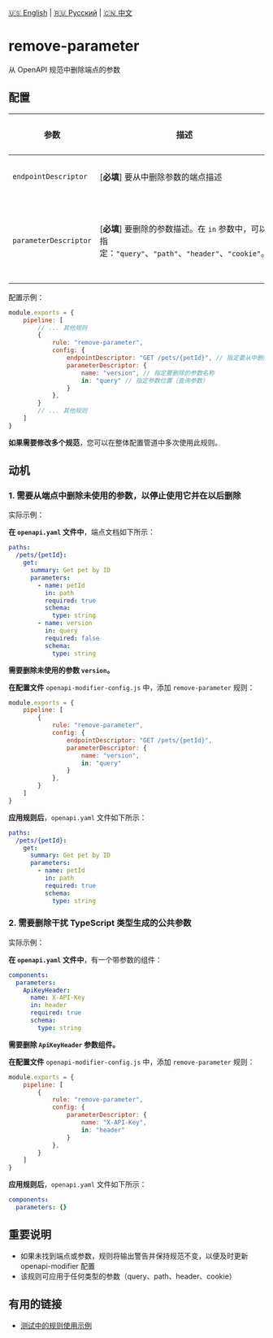 [🇺🇸 English](./README.md) | [🇷🇺 Русский](./README-ru.md)  | [🇨🇳 中文](./README-zh.md)

# remove-parameter

从 OpenAPI 规范中删除端点的参数



## 配置

| 参数 | 描述 | 示例 | 类型 | 默认值 |
| -------- |-------------------------------------------------------------------------------------------------------------------------------------------|----------------------------|------------------------|-----------|
| `endpointDescriptor`  | [**必填**] 要从中删除参数的端点描述 | `"GET /pets"` | `string \ { path: string; method: string }` | - |
| `parameterDescriptor`  | [**必填**] 要删除的参数描述。在 `in` 参数中，可以指定：`"query"`、`"path"`、`"header"`、`"cookie"`。 | `{"name": "petId", "in": "path"}` | `{ name: string; in: "query" \ "path" \ "header" \ "cookie" }` | - |

配置示例：

```js
module.exports = {
    pipeline: [
        // ... 其他规则
        {
            rule: "remove-parameter",
            config: {
                endpointDescriptor: "GET /pets/{petId}", // 指定要从中删除参数的端点
                parameterDescriptor: {
                    name: "version", // 指定要删除的参数名称
                    in: "query" // 指定参数位置（查询参数）
                }
            },
        }
        // ... 其他规则
    ]
}
```

**如果需要修改多个规范**，您可以在整体配置管道中多次使用此规则。

## 动机

<a name="custom_anchor_motivation_1"></a>
### 1. 需要从端点中删除未使用的参数，以停止使用它并在以后删除

实际示例：

**在 `openapi.yaml` 文件中**，端点文档如下所示：

```yaml
paths:
  /pets/{petId}:
    get:
      summary: Get pet by ID
      parameters:
        - name: petId
          in: path
          required: true
          schema:
            type: string
        - name: version
          in: query
          required: false
          schema:
            type: string
```

**需要删除未使用的参数 `version`。**

**在配置文件** `openapi-modifier-config.js` 中，添加 `remove-parameter` 规则：

```js
module.exports = {
    pipeline: [
        {
            rule: "remove-parameter",
            config: {
                endpointDescriptor: "GET /pets/{petId}",
                parameterDescriptor: {
                    name: "version",
                    in: "query"
                }
            },
        }
    ]
}
```

**应用规则后**，`openapi.yaml` 文件如下所示：

```yaml
paths:
  /pets/{petId}:
    get:
      summary: Get pet by ID
      parameters:
        - name: petId
          in: path
          required: true
          schema:
            type: string
```

<a name="custom_anchor_motivation_2"></a>
### 2. 需要删除干扰 TypeScript 类型生成的公共参数

实际示例：

**在 `openapi.yaml` 文件中**，有一个带参数的组件：

```yaml
components:
  parameters:
    ApiKeyHeader:
      name: X-API-Key
      in: header
      required: true
      schema:
        type: string
```

**需要删除 `ApiKeyHeader` 参数组件。**

**在配置文件** `openapi-modifier-config.js` 中，添加 `remove-parameter` 规则：

```js
module.exports = {
    pipeline: [
        {
            rule: "remove-parameter",
            config: {
                parameterDescriptor: {
                    name: "X-API-Key",
                    in: "header"
                }
            },
        }
    ]
}
```

**应用规则后**，`openapi.yaml` 文件如下所示：

```yaml
components:
  parameters: {}
```

## 重要说明

- 如果未找到端点或参数，规则将输出警告并保持规范不变，以便及时更新 openapi-modifier 配置
- 该规则可应用于任何类型的参数（query、path、header、cookie）

## 有用的链接

- [测试中的规则使用示例](./index.test.ts)  
 